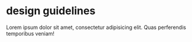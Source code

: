 # design guidelines
Lorem ipsum dolor sit amet, consectetur adipisicing elit. Quas perferendis temporibus veniam!
<!-- STORY -->
